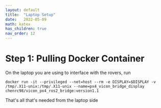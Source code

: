 ```yaml
---
layout: default
title:  "Laptop Setup"
date:   2022-05-09
math: katex
has_children: true
nav_order: 12
---
```


# Step 1: Pulling Docker Container

On the laptop you are using to interface with the rovers, run

```
docker run -it --privileged --net=host --rm -e DISPLAY=$DISPLAY -v /tmp/.X11-unix:/tmp/.X11-unix --name=px4_vicon_bridge_display chenrc98/vicon_px4_ros2_bridge:version1.1
```

That's all that's needed from the laptop side
